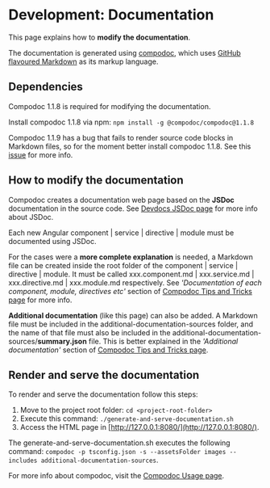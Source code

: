 # Development: Documentation

This page explains how to **modify the documentation**.

The documentation is generated using [compodoc](https://compodoc.app),
which uses [GitHub flavoured Markdown](https://guides.github.com/features/mastering-markdown/) as its markup language.



## Dependencies

Compodoc 1.1.8 is required for modifying the documentation.

Install compodoc 1.1.8 via npm: `npm install -g @compodoc/compodoc@1.1.8`

Compodoc 1.1.9 has a bug that fails to render source code blocks in Markdown files, 
so for the moment better install compodoc 1.1.8. 
See this [issue](https://github.com/compodoc/compodoc/issues/750) for more info.



## How to modify the documentation

Compodoc creates a documentation web page based on the **JSDoc** documentation in the source code. 
See [Devdocs JSDoc page](https://devdocs.io/jsdoc/) for more info about JSDoc.

Each new Angular component | service | directive | module must be documented using JSDoc.

For the cases were a **more complete explanation** is needed, a Markdown file can be created inside
the root folder of the component | service | directive | module. It must be called xxx.component.md |
xxx.service.md | xxx.directive.md | xxx.module.md respectively. 
See *'Documentation of each component, module, directives etc'* section of 
[Compodoc Tips and Tricks page](https://compodoc.app/guides/tips-and-tricks.html) for more info.

**Additional documentation** (like this page) can also be added. 
A Markdown file must be included in the additional-documentation-sources folder, 
and the name of that file must also be included in the additional-documentation-sources/**summary.json** file.
This is better explained in the *'Additional documentation'* section of 
[Compodoc Tips and Tricks page](https://compodoc.app/guides/tips-and-tricks.html).



## Render and serve the documentation

To render and serve the documentation follow this steps:

1. Move to the project root folder: `cd <project-root-folder>`
2. Execute this command: `./generate-and-serve-documentation.sh`
3. Access the HTML page in [http://127.0.0.1:8080/](http://127.0.0.1:8080/).

The generate-and-serve-documentation.sh executes the following command: 
`compodoc -p tsconfig.json -s --assetsFolder images --includes additional-documentation-sources`.

For more info about compodoc, visit the [Compodoc Usage page](https://compodoc.app/guides/usage.html).
